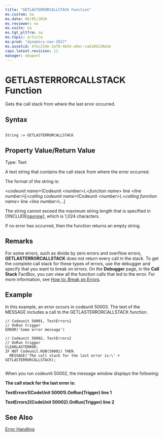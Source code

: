 ```yaml
---
title: "GETLASTERRORCALLSTACK Function"
ms.custom: na
ms.date: 06/05/2016
ms.reviewer: na
ms.suite: na
ms.tgt_pltfrm: na
ms.topic: article
ms-prod: "dynamics-nav-2017"
ms.assetid: 47ec219e-3af8-4b5d-a9ec-ca618b130e3e
caps.latest.revision: 11
manager: edupont
---
```

# GETLASTERRORCALLSTACK Function
Gets the call stack from where the last error occurred.  
  
## Syntax  
  
```  
  
String := GETLASTERRORCALLSTACK  
```  
  
## Property Value/Return Value  
 Type: Text  
  
 A text string that contains the call stack from where the error occurred.  
  
 The format of the string is:  
  
 \<*codeunit name*>\(Codeunit \<*number*>\).\<*function name*> line \<*line number*>\\\[\<*calling codeunit name*>\(Codeunit \<*number*>\).\<*calling function name*> line \<*line number*>\\...\]  
  
 The string cannot exceed the maximum string length that is specified in [!INCLUDE[navnow](includes/navnow_md.md)], which is 1,024 characters.  
  
 If no error has occurred, then the function returns an empty string.  
  
## Remarks  
 For some errors, such as divide by zero errors and overflow errors, **GETLASTERRORCALLSTACK** does not return every call in the stack. To get the complete call stack for these types of errors, use the debugger and specify that you want to break on errors. On the **Debugger** page, in the **Call Stack** FactBox, you can view all the function calls that led to the error. For more information, see [How to: Break on Errors](How-to--Break-on-Errors.md).  
  
## Example  
 In this example, an error occurs in codeunit 50003. The text of the MESSAGE includes a call to the GETLASTERRORCALLSTACK function.  
  
```  
// Codeunit 50001, TestErrors1  
// OnRun trigger  
ERROR('Some error message')  
  
// Codeunit 50002, TestErrors2  
// OnRun trigger  
CLEARLASTERROR;  
IF NOT Codeunit.RUN(50001) THEN  
  MESSAGE('The call stack for the last error is:\' + GETLASTERRORCALLSTACK);  
  
```  
  
 When you run codeunit 50002, the message window displays the following:  
  
 **The call stack for the last error is:**  
  
 **TestErrors1\(CodeUnit 50001\).OnRun\(Trigger\) line 1**  
  
 **TestErrors2\(CodeUnit 50002\).OnRun\(Trigger\) line 2**  
  
## See Also  
 [Error Handling](Error-Handling.md)